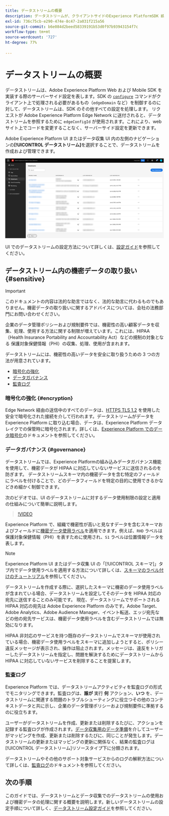 ```yaml
---
title: データストリームの概要
description: データストリームが、クライアントサイドのExperience PlatformSDK 統合をAdobe製品やサードパーティの宛先と結び付ける上でどのように役立つかを説明します。
exl-id: 736c75cb-e290-474e-8c47-2a031f215a56
source-git-commit: b6e084d2beed58339191b53d0f97b93943154f7c
workflow-type: tm+mt
source-wordcount: '727'
ht-degree: 77%

---
```


# データストリームの概要

データストリームは、Adobe Experience Platform Web および Mobile SDK を実装する際のサーバーサイド設定を表します。SDK の [`configure`](/help/web-sdk/commands/configure/overview.md) コマンドがクライアント上で処理される必要があるもの（`edgeDomain` など）を制御するのに対して、データストリームは、SDK のその他すべての設定を処理します。 リクエストが Adobe Experience Platform Edge Network に送付されると、データストリームを参照するために `edgeConfigId` が使用されます。これにより、web サイト上でコードを変更することなく、サーバーサイド設定を更新できます。

Adobe Experience Platform UI またはデータ収集 UI 内の左側のナビゲーションの&#x200B;**[!UICONTROL データストリーム]**&#x200B;を選択することで、データストリームを作成および管理できます。

![UI の「データストリーム」タブ](assets/overview/datastreams-tab.png)

UI でのデータストリームの設定方法について詳しくは、[設定ガイド](./configure.md)を参照してください。

## データストリーム内の機密データの取り扱い {#sensitive}

>[!IMPORTANT]
>
>このドキュメントの内容は法的な助言ではなく、法的な助言に代わるものでもありません。機密データの取り扱いに関するアドバイスについては、会社の法務部門にお問い合わせください。

企業のデータ管理ポリシーおよび規制要件では、機密性の高い顧客データを収集、処理、使用する方法に関する制限が増えています。これには、HIPAA（Health Insurance Portability and Accountability Act）などの規制の対象となる 保護対象保健情報（PHI）の収集、処理、使用が含まれます。

データストリームには、機密性の高いデータを安全に取り扱うための 3 つの方法が用意されています。

* [暗号化の強化](#encryption)
* [データガバナンス](#governance)
* [監査ログ](#audit-logs)

### 暗号化の強化 {#encryption}

Edge Network 経由の送信中のすべてのデータは、[HTTPS TLS 1.2](https://datatracker.ietf.org/doc/html/rfc5246) を使用した安全で暗号化された接続を介して行われます。データストリームがデータを Experience Platform に取り込む場合、データは、Experience Platform データレイクでの保管時に暗号化されます。詳しくは、[Experience Platform でのデータ暗号化](../landing/governance-privacy-security/encryption.md)のドキュメントを参照してください。

### データガバナンス {#governance}

データストリームでは、Experience Platformの組み込みデータガバナンス機能を使用して、機密データが HIPAA に対応していないサービスに送信されるのを防ぎます。 データストリームスキーマ内の機密データを含む特定のフィールドにラベルを付けることで、どのデータフィールドを特定の目的に使用できるかなどきめ細かく制御できます。

次のビデオでは、UI のデータストリームに対するデータ使用制限の設定と適用の仕組みについて簡単に説明します。

>[!VIDEO](https://video.tv.adobe.com/v/3409588/?quality=12&learn=on&speedcontrol=on)

Experience Platform で、組織で機密性が高いと見なすデータを含むスキーマおよびフィールドに[機密データ使用ラベル](../data-governance/labels/reference.md#sensitive)を適用できます。例えば、`RHD` ラベルは保護対象保健情報（PHI）を表すために使用され、`S1` ラベルは位置情報データを表します。

>[!NOTE]
>
>Experience Platform UI またはデータ収集 UI の「[!UICONTROL スキーマ]」タブ内でデータ使用ラベルを適用する方法について詳しくは、[スキーマのラベル付けのチュートリアル](../xdm/tutorials/labels.md)を参照してください。

データストリームを作成する際に、選択したスキーマに機密のデータ使用ラベルが含まれている場合、データストリームを設定してそのデータを HIPAA 対応の宛先に送信することのみ可能です。 現在、データストリームでサポートされる HIPAA 対応の宛先は Adobe Experience Platform のみです。Adobe Target、Adobe Analytics、Adobe Audience Manager、イベント転送、エッジ宛先などの他の宛先サービスは、機密データ使用ラベルを含むデータストリームでは無効になります。

HIPAA 非対応のサービスを持つ既存のデータストリームでスキーマが使用されている場合、機密データ使用ラベルをスキーマに追加しようとすると、ポリシー違反メッセージが表示され、操作は阻止されます。メッセージは、違反をトリガーしたデータストリームを指定し、問題を解決するためにデータストリームから HIPAA に対応していないサービスを削除することを提案します。

### 監査ログ

Experience Platform では、データストリームアクティビティを監査ログの形式でモニタリングできます。監査ログは、**誰が** 実行 **何** アクション、**いつ** を、データストリームに関連する問題のトラブルシューティングに役立つその他のコンテキストデータと共に示し、企業のデータ管理ポリシーおよび規制要件に準拠するのに役立ちます。

ユーザーがデータストリームを作成、更新または削除するたびに、アクションを記録する監査ログが作成されます。[データ収集用のデータ準備](./data-prep.md)を介してユーザーがマッピングを作成、更新または削除するたびに、同じことが発生します。データストリームの更新またはマッピングの更新に関係なく、結果の監査ログは[!UICONTROL データストリーム]リソースタイプ下に分類されます。

データストリームやその他のサポート対象サービスからのログの解釈方法について詳しくは、[監査ログ](../landing/governance-privacy-security/audit-logs/overview.md)のドキュメントを参照してください。

## 次の手順

このガイドでは、データストリームとデータ収集でのデータストリームの使用および機密データの処理に関する概要を説明します。新しいデータストリームの設定手順について詳しく、[データストリーム設定ガイド](./configure.md)を参照してください。
